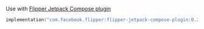 Use with [Flipper Jetpack Compose plugin](https://github.com/facebook/flipper/tree/2b3184f48ad4bd88cc2c706396f36edc6c40fdbf/android/plugins/jetpack-compose)


```kotlin
implementation("com.facebook.flipper:flipper-jetpack-compose-plugin:0.267.1")
```